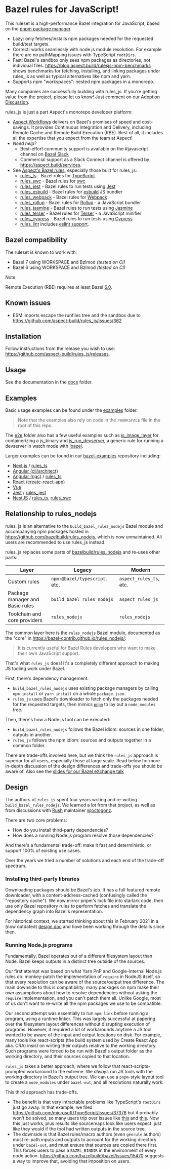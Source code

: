 # Bazel rules for JavaScript!

This ruleset is a high-performance Bazel integration for JavaScript, based on the [pnpm package manager](https://pnpm.io).

-   Lazy: only fetches/installs npm packages needed for the requested build/test targets.
-   Correct: works seamlessly with node.js module resolution. For example there are no pathMapping issues with TypeScript `rootDirs`.
-   Fast: Bazel's sandbox only sees npm packages as directories, not individual files.
    <https://blog.aspect.build/rulesjs-npm-benchmarks> shows benchmarks for fetching, installing, and linking packages under rules_js as well as typical alternatives like npm and yarn.
-   Supports npm "workspaces": nested npm packages in a monorepo.

Many companies are successfully building with rules_js. If you're getting value from the project, please let us know! Just comment on our [Adoption Discussion](https://github.com/aspect-build/rules_js/discussions/1000).

rules_js is just a part Aspect's monorepo developer platform:

-   [Aspect Workflows](https://docs.aspect.build/workflows) delivers on Bazel's promises of speed and cost-savings.
    It provides Continuous Integration and Delivery, including Remote Cache and Remote Build Execution (RBE).
    Best of all, it includes all the expertise that you expect from the team at Aspect!
-   _Need help?_
    -   Best-effort community support is available on the #javascript channel on [Bazel Slack](https://slack.bazel.build/)
    -   Commercial support as a Slack Connect channel is offered by https://aspect.build/services.
-   See [Aspect's Bazel rules](https://docs.aspect.build/rules), especially those built for rules_js:
    -   [rules_ts](https://github.com/aspect-build/rules_ts) - Bazel rules for [TypeScript](http://typescriptlang.org)
    -   [rules_swc](https://github.com/aspect-build/rules_swc) - Bazel rules for [swc](https://swc.rs)
    -   [rules_jest](https://github.com/aspect-build/rules_jest) - Bazel rules to run tests using [Jest](https://jestjs.io)
    -   [rules_esbuild](https://github.com/aspect-build/rules_esbuild) - Bazel rules for [esbuild](https://esbuild.github.io) JS bundler
    -   [rules_webpack](https://github.com/aspect-build/rules_webpack) - Bazel rules for [Webpack](https://webpack.js.org)
    -   [rules_rollup](https://github.com/aspect-build/rules_rollup) - Bazel rules for [Rollup](https://rollupjs.org) - a JavaScript bundler
    -   [rules_jasmine](https://github.com/aspect-build/rules_jasmine) - Bazel rules to run tests using [Jasmine](https://jasmine.github.io/)
    -   [rules_terser](https://github.com/aspect-build/rules_terser) - Bazel rules for [Terser](https://terser.org) - a JavaScript minifier
    -   [rules_cypress](https://github.com/aspect-build/rules_cypress) - Bazel rules to run tests using [Cypress](https://cypress.io)
    -   [rules_lint](https://github.com/aspect-build/rules_lint) includes [eslint support](https://github.com/aspect-build/rules_lint/blob/main/docs/eslint.md).

## Bazel compatibility

The ruleset is known to work with:

-   Bazel 7 using WORKSPACE and Bzlmod _(tested on CI)_
-   Bazel 6 using WORKSPACE and Bzlmod _(tested on CI)_

> [!NOTE]
> Remote Execution (RBE) requires at least Bazel [6.0](https://blog.bazel.build/2022/12/19/bazel-6.0.html).

## Known issues

-   ESM imports escape the runfiles tree and the sandbox due to https://github.com/aspect-build/rules_js/issues/362

## Installation

Follow instructions from the release you wish to use:
<https://github.com/aspect-build/rules_js/releases>.

## Usage

See the documentation in the [docs](docs/) folder.

## Examples

Basic usage examples can be found under the [examples](https://github.com/aspect-build/rules_js/tree/main/examples) folder.

> Note that the examples also rely on code in the `/WORKSPACE` file in the root of this repo.

The [e2e](https://github.com/aspect-build/rules_js/tree/main/e2e) folder also has a few useful examples such as [js_image_layer](https://github.com/aspect-build/rules_js/tree/main/e2e/js_image_oci) for containerizing a js_binary and [js_run_devserver](https://github.com/aspect-build/rules_js/tree/main/e2e/js_run_devserver), a generic rule for running a devserver in watch mode with [ibazel](https://github.com/bazelbuild/bazel-watcher).

Larger examples can be found in our [bazel-examples](https://github.com/aspect-build/bazel-examples) repository including:

-   [Next.js](https://github.com/aspect-build/bazel-examples/tree/main/next.js) / [rules_ts](https://github.com/aspect-build/rules_ts)
-   [Angular (cli/architect)](https://github.com/aspect-build/bazel-examples/tree/main/angular)
-   [Angular (ngc)](https://github.com/aspect-build/bazel-examples/tree/main/angular-ngc) / [rules_ts](https://github.com/aspect-build/rules_ts)
-   [React (create-react-app)](https://github.com/aspect-build/bazel-examples/tree/main/react-cra)
-   [Vue](https://github.com/aspect-build/bazel-examples/tree/main/vue)
-   [Jest](https://github.com/aspect-build/bazel-examples/tree/main/jest) / [rules_jest](https://github.com/aspect-build/rules_jest)
-   [NestJS](https://github.com/aspect-build/bazel-examples/tree/main/nestjs) / [rules_ts](https://github.com/aspect-build/rules_ts), [rules_swc](https://github.com/aspect-build/rules_swc)

## Relationship to rules_nodejs

rules_js is an alternative to the `build_bazel_rules_nodejs` Bazel module and
accompanying npm packages hosted in https://github.com/bazelbuild/rules_nodejs,
which is now unmaintained. All users are recommended to use rules_js instead.

rules_js replaces some parts of [bazelbuild/rules_nodejs](http://github.com/bazelbuild/rules_nodejs) and re-uses other parts:

| Layer                           | Legacy                        | Modern                  |
| ------------------------------- | ----------------------------- | ----------------------- |
| Custom rules                    | `npm:@bazel/typescript`, etc. | `aspect_rules_ts`, etc. |
| Package manager and Basic rules | `build_bazel_rules_nodejs`    | `aspect_rules_js`       |
| Toolchain and core providers    | `rules_nodejs`                | `rules_nodejs`          |

The common layer here is the `rules_nodejs` Bazel module, documented as the "core" in
https://bazel-contrib.github.io/rules_nodejs/:

> It is currently useful for Bazel Rules developers who want to make their own JavaScript support.

That's what `rules_js` does! It's a completely different approach to making JS tooling work under Bazel.

First, there's dependency management.

-   `build_bazel_rules_nodejs` uses existing package managers by calling `npm install` or `yarn install` on a whole `package.json`.
-   `rules_js` uses Bazel's downloader to fetch only the packages needed for the requested targets, then mimics [`pnpm`](https://pnpm.io/) to lay out a `node_modules` tree.

Then, there's how a Node.js tool can be executed:

-   `build_bazel_rules_nodejs` follows the Bazel idiom: sources in one folder, outputs in another.
-   `rules_js` follows the npm idiom: sources and outputs together in a common folder.

There are trade-offs involved here, but we think the `rules_js` approach is superior for all users,
especially those at large scale. Read below for more in-depth discussion of the design differences
and trade-offs you should be aware of.
Also see the [slides for our Bazel eXchange talk](https://hackmd.io/@aspect/rules_js)

## Design

The authors of `rules_js` spent four years writing and re-writing `build_bazel_rules_nodejs`.
We learned a lot from that project, as well as from discussions with [Rush](https://rushjs.io/) maintainer [@octogonz](https://github.com/octogonz).

There are two core problems:

-   How do you install third-party dependencies?
-   How does a running Node.js program resolve those dependencies?

And there's a fundamental trade-off: make it fast and deterministic, or support 100% of existing use cases.

Over the years we tried a number of solutions and each end of the trade-off spectrum.

### Installing third-party libraries

Downloading packages should be Bazel's job. It has a full featured remote downloader, with a content-address-cached (confusingly called the "repository cache"). We now mirror pnpm's lock file
into starlark code, then use only Bazel repository rules to perform fetches and translate the
dependency graph into Bazel's representation.

For historical context, we started thinking about this in February 2021 in a (now outdated) [design doc](https://hackmd.io/gu2Nj0TKS068LKAf8KanuA)
and have been working through the details since then.

### Running Node.js programs

Fundamentally, Bazel operates out of a different filesystem layout than Node.
Bazel keeps outputs in a distinct tree outside of the sources.

Our first attempt was based on what Yarn PnP and Google-internal Node.js rules do:
monkey-patch the implementation of `require` in NodeJS itself,
so that every resolution can be aware of the source/output tree difference.
The main downside to this is compatibility: many packages on npm make their own assumptions about
how to resolve dependencies without asking the `require` implementation, and you can't patch them all.
Unlike Google, most of us don't want to re-write all the npm packages we use to be compatible.

Our second attempt was essentially to run `npm link` before running a program, using a runtime linker.
This was largely successful at papering over the filesystem layout differences without disrupting
execution of programs. However, it required a lot of workarounds anytime a JS tool wanted to be
aware of the input and output locations on disk. For example, many tools like react-scripts (the
build system used by Create React App aka. CRA) insist on writing their outputs relative to the
working directory. Such programs were forced to be run with Bazel's output folder as the working
directory, and their sources copied to that location.

`rules_js` takes a better approach, where we follow that react-scripts-prompted workaround to the
extreme. We _always_ run JS tools with the working directory in Bazel's output tree.
We can use a `pnpm`-style layout tool to create a `node_modules` under `bazel-out`, and all resolutions
naturally work.

This third approach has trade-offs.

-   The benefit is that very intractable problems like TypeScript's `rootDirs` just go away.
    In that example, we filed https://github.com/microsoft/TypeScript/issues/37378 but it probably
    won't be solved, so many users trip over issues like
    [this](https://github.com/bazelbuild/rules_nodejs/issues/3423) and
    [this](https://github.com/bazelbuild/rules_nodejs/issues/3421). Now this just works, plus results like sourcemaps look like users expect: just like they would if the tool had written outputs in the source tree.
-   The downside is that Bazel rules/macro authors (even `genrule` authors) must re-path
    inputs and outputs to account for the working directory under `bazel-out`,
    and must ensure that sources are copied there first.
    This forces users to pass a `BAZEL_BINDIR` in the environment of every node action.
    https://github.com/bazelbuild/bazel/issues/15470 suggests a way to improve that, avoiding that imposition on users.
